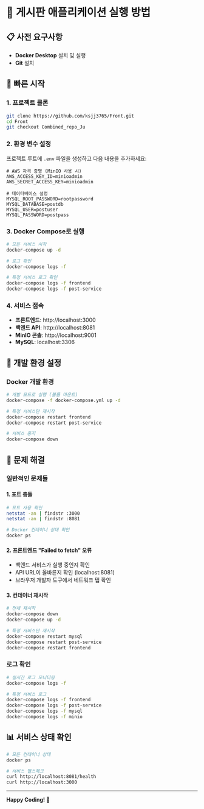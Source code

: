 # 🚀 게시판 애플리케이션 실행 방법

## 📋 사전 요구사항

- **Docker Desktop** 설치 및 실행
- **Git** 설치

## 🚀 빠른 시작

### 1. 프로젝트 클론

```bash
git clone https://github.com/ksjj3765/Front.git
cd Front
git checkout Combined_repo_Ju
```

### 2. 환경 변수 설정

프로젝트 루트에 `.env` 파일을 생성하고 다음 내용을 추가하세요:

```env
# AWS 자격 증명 (MinIO 사용 시)
AWS_ACCESS_KEY_ID=minioadmin
AWS_SECRET_ACCESS_KEY=minioadmin

# 데이터베이스 설정
MYSQL_ROOT_PASSWORD=rootpassword
MYSQL_DATABASE=postdb
MYSQL_USER=postuser
MYSQL_PASSWORD=postpass
```

### 3. Docker Compose로 실행

```bash
# 모든 서비스 시작
docker-compose up -d

# 로그 확인
docker-compose logs -f

# 특정 서비스 로그 확인
docker-compose logs -f frontend
docker-compose logs -f post-service
```

### 4. 서비스 접속

- **프론트엔드**: http://localhost:3000
- **백엔드 API**: http://localhost:8081
- **MinIO 콘솔**: http://localhost:9001
- **MySQL**: localhost:3306

## 🔧 개발 환경 설정

### Docker 개발 환경

```bash
# 개발 모드로 실행 (볼륨 마운트)
docker-compose -f docker-compose.yml up -d

# 특정 서비스만 재시작
docker-compose restart frontend
docker-compose restart post-service

# 서비스 중지
docker-compose down
```

## 🐛 문제 해결

### 일반적인 문제들

#### 1. 포트 충돌
```bash
# 포트 사용 확인
netstat -an | findstr :3000
netstat -an | findstr :8081

# Docker 컨테이너 상태 확인
docker ps
```

#### 2. 프론트엔드 "Failed to fetch" 오류
- 백엔드 서비스가 실행 중인지 확인
- API URL이 올바른지 확인 (localhost:8081)
- 브라우저 개발자 도구에서 네트워크 탭 확인

#### 3. 컨테이너 재시작
```bash
# 전체 재시작
docker-compose down
docker-compose up -d

# 특정 서비스만 재시작
docker-compose restart mysql
docker-compose restart post-service
docker-compose restart frontend
```

### 로그 확인
```bash
# 실시간 로그 모니터링
docker-compose logs -f

# 특정 서비스 로그
docker-compose logs -f frontend
docker-compose logs -f post-service
docker-compose logs -f mysql
docker-compose logs -f minio
```

## 📊 서비스 상태 확인

```bash
# 모든 컨테이너 상태
docker ps

# 서비스 헬스체크
curl http://localhost:8081/health
curl http://localhost:3000
```

---

**Happy Coding! 🎉**
